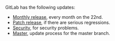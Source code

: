 GitLab has the following updates:

- [Monthly release](monthly.md), every month on the 22nd.
- [Patch release](patch.md), if there are serious regressions.
- [Security](security.md), for security problems.
- [Master](master.md), update process for the master branch.
